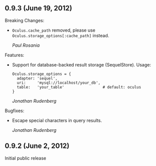 ## 0.9.3 (June 19, 2012)

Breaking Changes:

* `Oculus.cache_path` removed, please use `Oculus.storage_options[:cache_path]`
  instead.

  *Paul Rosania*

Features:

* Support for database-backed result storage (SequelStore). Usage:

      Oculus.storage_options = {
        adapter: 'sequel',
        uri:     'mysql://localhost/your_db',
        table:   'your_table'                 # default: oculus
      }

  *Jonathan Rudenberg*

Bugfixes:

* Escape special characters in query results.

  *Jonathan Rudenberg*

## 0.9.2 (June 2, 2012)

Initial public release
